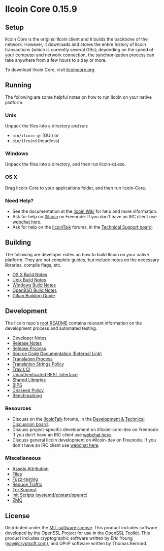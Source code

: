 Ilcoin Core 0.15.9
=====================

Setup
---------------------
Ilcoin Core is the original Ilcoin client and it builds the backbone of the network. However, it downloads and stores the entire history of Ilcoin transactions (which is currently several GBs); depending on the speed of your computer and network connection, the synchronization process can take anywhere from a few hours to a day or more.

To download Ilcoin Core, visit [ilcoincore.org](https://ilcoincore.org/en/releases/).

Running
---------------------
The following are some helpful notes on how to run Ilcoin on your native platform.

### Unix

Unpack the files into a directory and run:

- `bin/ilcoin-qt` (GUI) or
- `bin/ilcoind` (headless)

### Windows

Unpack the files into a directory, and then run ilcoin-qt.exe.

### OS X

Drag Ilcoin-Core to your applications folder, and then run Ilcoin-Core.

### Need Help?

* See the documentation at the [Ilcoin Wiki](https://en.ilcoin.it/wiki/Main_Page)
for help and more information.
* Ask for help on [#ilcoin](http://webchat.freenode.net?channels=ilcoin) on Freenode. If you don't have an IRC client use [webchat here](http://webchat.freenode.net?channels=ilcoin).
* Ask for help on the [IlcoinTalk](https://ilcointalk.org/) forums, in the [Technical Support board](https://ilcointalk.org/index.php?board=4.0).

Building
---------------------
The following are developer notes on how to build Ilcoin on your native platform. They are not complete guides, but include notes on the necessary libraries, compile flags, etc.

- [OS X Build Notes](build-osx.md)
- [Unix Build Notes](build-unix.md)
- [Windows Build Notes](build-windows.md)
- [OpenBSD Build Notes](build-openbsd.md)
- [Gitian Building Guide](gitian-building.md)

Development
---------------------
The Ilcoin repo's [root README](/README.md) contains relevant information on the development process and automated testing.

- [Developer Notes](developer-notes.md)
- [Release Notes](release-notes.md)
- [Release Process](release-process.md)
- [Source Code Documentation (External Link)](https://dev.visucore.com/ilcoin/doxygen/)
- [Translation Process](translation_process.md)
- [Translation Strings Policy](translation_strings_policy.md)
- [Travis CI](travis-ci.md)
- [Unauthenticated REST Interface](REST-interface.md)
- [Shared Libraries](shared-libraries.md)
- [BIPS](bips.md)
- [Dnsseed Policy](dnsseed-policy.md)
- [Benchmarking](benchmarking.md)

### Resources
* Discuss on the [IlcoinTalk](https://ilcointalk.org/) forums, in the [Development & Technical Discussion board](https://ilcointalk.org/index.php?board=6.0).
* Discuss project-specific development on #ilcoin-core-dev on Freenode. If you don't have an IRC client use [webchat here](http://webchat.freenode.net/?channels=ilcoin-core-dev).
* Discuss general Ilcoin development on #ilcoin-dev on Freenode. If you don't have an IRC client use [webchat here](http://webchat.freenode.net/?channels=ilcoin-dev).

### Miscellaneous
- [Assets Attribution](assets-attribution.md)
- [Files](files.md)
- [Fuzz-testing](fuzzing.md)
- [Reduce Traffic](reduce-traffic.md)
- [Tor Support](tor.md)
- [Init Scripts (systemd/upstart/openrc)](init.md)
- [ZMQ](zmq.md)

License
---------------------
Distributed under the [MIT software license](/COPYING).
This product includes software developed by the OpenSSL Project for use in the [OpenSSL Toolkit](https://www.openssl.org/). This product includes
cryptographic software written by Eric Young ([eay@cryptsoft.com](mailto:eay@cryptsoft.com)), and UPnP software written by Thomas Bernard.
